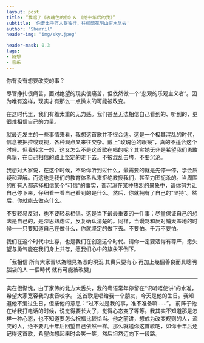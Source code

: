 ```yaml
---
layout: post
title: “我唱了《玫瑰色的你》& 《给十年后的我》”
subtitle: '你走出千万人群独行，往柳暗花明山穷水尽去'
author: "Sherril"
header-img: "img/sky.jpeg"

header-mask: 0.3
tags:
- 随想
- 音乐
---
```



你有没有想要改变的事？

尽管挣扎很痛苦，面对绝望的现实很痛苦，但依然做一个“悲观的乐观主义者”。因为唯有这样，现实才有那么一点微末的可能被改变。

在这时代里，我们有着太重的无力感。我们甚至无法相信自己看到的、听到的，更很难相信自己的力量。

就最近发生的一些事情来看，我想这首歌并不很合适。这是一个极其混乱的时代，信息被把控或窥视，各种观点又来往交杂。戴上“玫瑰色的眼镜”，真的不适合这个时候。但我转念一想，这又怎么不是这首歌在唱的呢？其实她无非是希望我们勇敢真挚，在自己相信的路上坚定的走下去。不被混乱击垮，不要沉沦。

我想对大家说，在这个时候，不论你听到过什么，最需要的就是先停一停，学会质疑和理解。而这也是我们的教育体系从来拒绝教授我们，甚至力图扼杀的。当周围的所有人都选择相信某个“可信”的事实，都沉溺在某种热烈的景象中，请你努力让自己停下来，仔细看一看自己看到的是什么。然后，你就拥有了自己的“坚持”。然后，你就能去做点什么。

不要轻易反对，也不要轻易相信。这是当下最最重要的一件事：尽量保证自己的想法是自己的，是深思熟虑过，反复确认清楚的。同样，当谩骂和反对铺天盖地的时候——只要知道自己在做什么，你就坚定的做下去。不要怕。千万不要怕。

我们在这个时代中生存，也是我们在创造这个时代。请你一定要活得有尊严，愿失望与勇气能在我们身上共存，愿我们心中的旗永不倒下。

「我相信 所有大家習以為眼見為憑的現況
其實只要有心 再加上幾個善良而具聰明腦袋的人
一個時代 就有可能被改變」




-------



实在很惭愧，由于家传的北方大舌头，我的粤语常年停留在“识听唔使讲”的水准，希望大家宽容我的发音咬字。
这首歌是唱给我一个朋友，今天是他的生日。我知道他不爱过生日，但按他的意思：“过不过是我的事，准不准备嘛……”。
前阵子他在给我打电话的时候，说觉得要长大了，觉得心态变了等等。我其实不知道那是怎样一种心态，也不知道要怎么祝福比较恰当。他之前讲，想成为改变规则的人，流变的人，绝不要几十年后回望自己依然一样。那么就送你这首歌吧，如你十年后还记得这首歌，希望你想起来时会笑一笑，然后坦然迈向下一段路。




